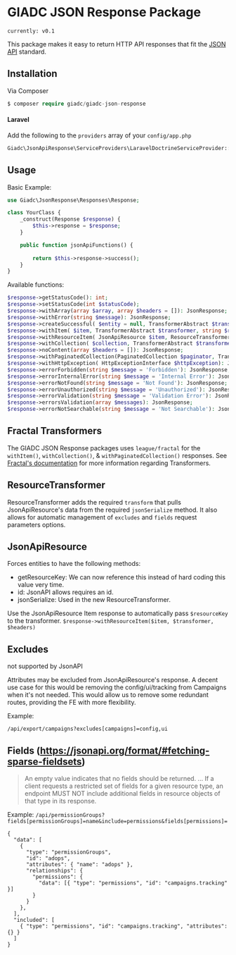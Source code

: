 GIADC JSON Response Package
===========================

`currently: v0.1`

This package makes it easy to return HTTP API responses that fit the [JSON API](http://jsonapi.org/) standard.

## Installation
Via Composer
```php
$ composer require giadc/giadc-json-response
```
#### Laravel
Add the following to the `providers` array of your `config/app.php`
```php
Giadc\JsonApiResponse\ServiceProviders\LaravelDoctrineServiceProvider::class,
```

## Usage
Basic Example:
```php
use Giadc\JsonResponse\Responses\Response;

class YourClass {
    _construct(Response $response) {
        $this->response = $response;
    }

    public function jsonApiFunctions() {
        
        return $this->response->success();
    }
}
```

Available functions:
```php
$response->getStatusCode(): int;
$response->setStatusCode(int $statusCode);
$response->withArray(array $array, array $headers = []): JsonResponse;
$response->withError(string $message): JsonResponse;
$response->createSuccessful( $entity = null, TransformerAbstract $transformer = null, string $resourceKey = '', array $headers = []): SymfonyResponse;
$response->withItem( $item, TransformerAbstract $transformer, string $resourceKey, array $headers = []): JsonResponse;
$response->withResourceItem( JsonApiResource $item, ResourceTransformer $transformer, array $headers = []): JsonResponse;
$response->withCollection( $collection, TransformerAbstract $transformer, string $resourceKey = ''): SymfonyResponse;
$response->noContent(array $headers = []): JsonResponse;
$response->withPaginatedCollection(PaginatedCollection $paginator, TransformerAbstract $transformer, string $resourceKey = ''): JsonResponse;
$response->withHttpException( HttpExceptionInterface $httpException): JsonResponse;
$response->errorForbidden(string $message = 'Forbidden'): JsonResponse;
$response->errorInternalError(string $message = 'Internal Error'): JsonResponse;
$response->errorNotFound(string $message = 'Not Found'): JsonResponse;
$response->errorUnauthorized(string $message = 'Unauthorized'): JsonResponse;
$response->errorValidation(string $message = 'Validation Error'): JsonResponse;
$response->errorsValidation(array $messages): JsonResponse;
$response->errorNotSearchable(string $message = 'Not Searchable'): JsonResponse;
```

## Fractal Transformers
The GIADC JSON Response packages uses `league/fractal` for the `withItem()`, `withCollection()`, & `withPaginatedCollection()` responses. 
See [Fractal's documentation](http://fractal.thephpleague.com/transformers) for more information regarding Transformers.

## ResourceTransformer
ResourceTransformer adds the required `transform` that pulls JsonApiResource's data from the required `jsonSerialize` method. It also allows for automatic management of `excludes` and `fields` request parameters options.

## JsonApiResource
Forces entities to have the following methods:

* getResourceKey: We can now reference this instead of hard coding this value very time.
* id: JsonAPI allows requires an id.
* jsonSerialize: Used in the new ResourceTransformer.

Use the JsonApiResource Item response to automatically pass `$resourceKey` to the transformer.
`$response->withResourceItem($item, $transformer, $headers)`

## Excludes
not supported by JsonAPI

Attributes may be excluded from JsonApiResource's response. A decent use case for this would be removing the config/ui/tracking from Campaigns when it's not needed. This would allow us to remove some redundant routes, providing the FE with more flexibility.

Example:

`/api/export/campaigns?excludes[campaigns]=config,ui`


## Fields (https://jsonapi.org/format/#fetching-sparse-fieldsets)

> An empty value indicates that no fields should be returned.
> ...
> If a client requests a restricted set of fields for a given resource type, an endpoint MUST NOT include additional fields in resource objects of that type in its response.

Example:
`/api/permissionGroups?fields[permissionGroups]=name&include=permissions&fields[permissions]=`

```
{
  "data": [
    {
      "type": "permissionGroups",
      "id": "adops",
      "attributes": { "name": "adops" },
      "relationships": {
        "permissions": {
          "data": [{ "type": "permissions", "id": "campaigns.tracking" }]
        }
      }
    },
  ],
  "included": [
    { "type": "permissions", "id": "campaigns.tracking", "attributes": {} }
  ]
}
```
